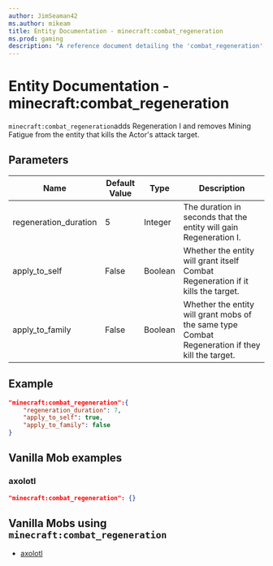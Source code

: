 ```yaml
---
author: JimSeaman42
ms.author: mikeam
title: Entity Documentation - minecraft:combat_regeneration
ms.prod: gaming
description: "A reference document detailing the 'combat_regeneration' entity component"
---
```


# Entity Documentation - minecraft:combat_regeneration

`minecraft:combat_regeneration`adds Regeneration I and removes Mining Fatigue from the entity that kills the Actor's attack target.

## Parameters

|Name |Default Value  |Type  |Description  |
|---------|---------|---------|---------|
| regeneration_duration | 5 | Integer | The duration in seconds that the entity will gain Regeneration I. |
| apply_to_self | False | Boolean | Whether the entity will grant itself Combat Regeneration if it kills the target. |
| apply_to_family | False | Boolean | Whether the entity will grant mobs of the same type Combat Regeneration if they kill the target. |

## Example

```json
"minecraft:combat_regeneration":{
    "regeneration_duration": 7,
    "apply_to_self": true,
    "apply_to_family": false
}
```

## Vanilla Mob examples

### axolotl

```json
"minecraft:combat_regeneration": {}
```

## Vanilla Mobs using `minecraft:combat_regeneration`

- [axolotl](../../../../Source/VanillaBehaviorPack_Snippets/entities/axolotl.md)